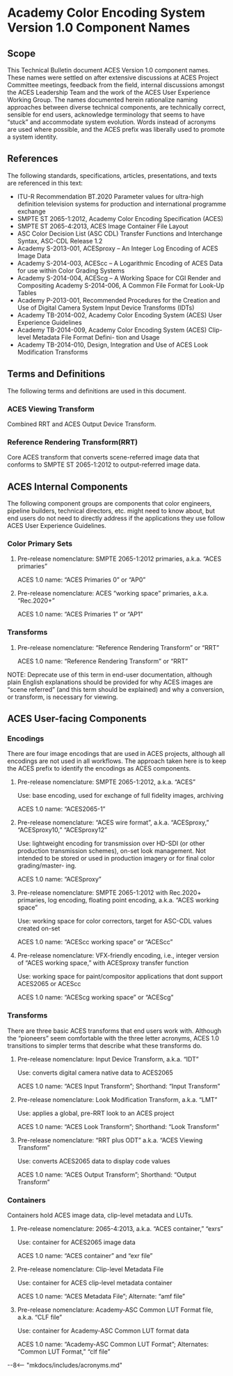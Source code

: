 Academy Color Encoding System Version 1.0 Component Names
================


Scope
----------------


This Technical Bulletin document ACES Version 1.0 component names. These names were settled on after extensive discussions at ACES Project Committee meetings, feedback from the field, internal discussions amongst the ACES Leadership Team and the work of the ACES User Experience Working Group. The names documented herein rationalize naming approaches between diverse technical components, are technically correct, sensible for end users, acknowledge terminology that seems to have “stuck” and accommodate system evolution. Words instead of acronyms are used where possible, and the ACES prefix was liberally used to promote a system identity.



References
----------------


The following standards, specifications, articles, presentations, and texts are referenced in this text:

* ITU-R Recommendation BT.2020 Parameter values for ultra-high definition television systems for production and international programme exchange
* SMPTE ST 2065-1:2012, Academy Color Encoding Specification (ACES)
* SMPTE ST 2065-4:2013, ACES Image Container File Layout
* ASC Color Decision List (ASC CDL) Transfer Functions and Interchange Syntax, ASC-CDL Release 1.2
* Academy S-2013-001, ACESproxy – An Integer Log Encoding of ACES Image Data
* Academy S-2014-003, ACEScc – A Logarithmic Encoding of ACES Data for use within Color Grading Systems
* Academy S-2014-004, ACEScg – A Working Space for CGI Render and Compositing Academy S-2014-006, A Common File Format for Look-Up Tables
* Academy P-2013-001, Recommended Procedures for the Creation and Use of Digital Camera System Input Device Transforms (IDTs)
* Academy TB-2014-002, Academy Color Encoding System (ACES) User Experience Guidelines
* Academy TB-2014-009, Academy Color Encoding System (ACES) Clip-level Metadata File Format Defini- tion and Usage
* Academy TB-2014-010, Design, Integration and Use of ACES Look Modification Transforms


Terms and Definitions 
----------------


The following terms and definitions are used in this document.

### ACES Viewing Transform

Combined RRT and ACES Output Device Transform.

### Reference Rendering Transform(RRT)

Core ACES transform that converts scene-referred image data that conforms to SMPTE ST 2065-1:2012 to output-referred image data.


ACES Internal Components
----------------


The following component groups are components that color engineers, pipeline builders, technical directors, etc. might need to know about, but end users do not need to directly address if the applications they use follow ACES User Experience Guidelines.

### Color Primary Sets

1. Pre-release nomenclature: SMPTE 2065-1:2012 primaries, a.k.a. “ACES primaries” 

	ACES 1.0 name: “ACES Primaries 0” or “AP0”

2. Pre-release nomenclature: ACES “working space” primaries, a.k.a. “Rec.2020+” 

	ACES 1.0 name: “ACES Primaries 1” or “AP1”

### Transforms

1. Pre-release nomenclature: “Reference Rendering Transform” or “RRT”

	ACES 1.0 name: “Reference Rendering Transform” or “RRT”
	
NOTE: Deprecate use of this term in end-user documentation, although plain English explanations should be provided for why ACES images are “scene referred” (and this term should be explained) and why a conversion, or transform, is necessary for viewing.


ACES User-facing Components
----------------


### Encodings

There are four image encodings that are used in ACES projects, although all encodings are not used in all workflows. The approach taken here is to keep the ACES prefix to identify the encodings as ACES components.

1. Pre-release nomenclature: SMPTE 2065-1:2012, a.k.a. “ACES” 
	
	Use: base encoding, used for exchange of full fidelity images, archiving 
	
	ACES 1.0 name: “ACES2065-1”
	
2. Pre-release nomenclature: “ACES wire format”, a.k.a. “ACESproxy,” “ACESproxy10,” “ACESproxy12”

	Use: lightweight encoding for transmission over HD-SDI (or other production transmission schemes), on-set look management. Not intended to be stored or used in production imagery or for final color grading/master- ing.

	ACES 1.0 name: “ACESproxy”
	

3. Pre-release nomenclature: SMPTE 2065-1:2012 with Rec.2020+ primaries, log encoding, floating point encoding, a.k.a. “ACES working space”

	Use: working space for color correctors, target for ASC-CDL values created on-set 
	
	ACES 1.0 name: “ACEScc working space” or “ACEScc”

4. Pre-release nomenclature: VFX-friendly encoding, i.e., integer version of “ACES working space,” with ACESproxy transfer function
	
	Use: working space for paint/compositor applications that dont support ACES2065 or ACEScc 
	
	ACES 1.0 name: “ACEScg working space” or “ACEScg”

### Transforms 

There are three basic ACES transforms that end users work with. Although the “pioneers” seem comfortable with the three letter acronyms, ACES 1.0 transitions to simpler terms that describe what these transforms do.

1. Pre-release nomenclature: Input Device Transform, a.k.a. “IDT”

	Use: converts digital camera native data to ACES2065
	
	ACES 1.0 name: “ACES Input Transform”; Shorthand: “Input Transform”

2. Pre-release nomenclature: Look Modification Transform, a.k.a. “LMT” 

	Use: applies a global, pre-RRT look to an ACES project

	ACES 1.0 name: “ACES Look Transform”; Shorthand: “Look Transform”
	
3. Pre-release nomenclature: “RRT plus ODT” a.k.a. “ACES Viewing Transform” 
	
	Use: converts ACES2065 data to display code values
		
	ACES 1.0 name: “ACES Output Transform”; Shorthand: “Output Transform”


### Containers

Containers hold ACES image data, clip-level metadata and LUTs.

1. Pre-release nomenclature: 2065-4:2013, a.k.a. “ACES container,” “exrs” 
	
	Use: container for ACES2065 image data

	ACES 1.0 name: “ACES container” and “exr file”
	
2. Pre-release nomenclature: Clip-level Metadata File

	Use: container for ACES clip-level metadata container

	ACES 1.0 name: “ACES Metadata File”; Alternate: “amf file”
	
3. Pre-release nomenclature: Academy-ASC Common LUT Format file, a.k.a. “CLF file”

	Use: container for Academy-ASC Common LUT format data

	ACES 1.0 name: “Academy-ASC Common LUT Format”; Alternates: “Common LUT Format,” “clf file”

<!-- Include acronyms-->
--8<-- "mkdocs/includes/acronyms.md"

<!-- Include section numbering -->
<style>
    @import "../../stylesheets/sections.css"
</style>
